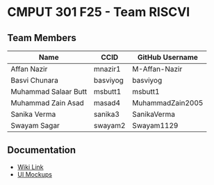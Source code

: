 # CMPUT 301 F25 - Team RISCVI

## Team Members

| Name        | CCID   | GitHub Username |
| ----------- | ------ | --------------- |
| Affan Nazir | mnazir1 | M-Affan-Nazir    |
| Basvi Chunara | basviyog | basviyog    |
| Muhammad Salaar Butt | msbutt1 | msbutt1     |
| Muhammad Zain Asad | masad4 | MuhammadZain2005     |
| Sanika Verma | sanika3 | SanikaVerma     |
| Swayam Sagar | swayam2 | Swayam1129    |


## Documentation

- [Wiki Link](https://github.com/RISCVI-301/CMPUT301F25riscvi/wiki)
- [UI Mockups](https://github.com/RISCVI-301/CMPUT301F25riscvi/wiki/User-Interface-Mockups)



